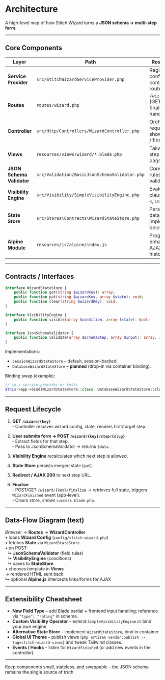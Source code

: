 # Architecture

A high-level map of how Stitch Wizard turns a **JSON schema → multi-step form**.

---

## Core Components

| Layer | Path | Responsibility |
|-------|------|----------------|
| **Service Provider** | `src/StitchWizardServiceProvider.php` | Registers config, binds contracts, loads routes & views. |
| **Routes** | `routes/wizard.php` | `/wizard/{key}` (GET) & step / finalize POST handlers. |
| **Controller** | `src/Http/Controllers/WizardController.php` | Orchestrates request flow: show / postStep / finalize. |
| **Views** | `resources/views/wizard/*.blade.php` | Tailwind UI for step & success pages. |
| **JSON Schema Validator** | `src/Validation/BasicJsonSchemaValidator.php` | Converts field rules → Laravel validator. |
| **Visibility Engine** | `src/Visibility/SimpleVisibilityEngine.php` | Evaluates `when` clauses (`=`, `!=`, `>`, `<`, `in` …). |
| **State Store** | `src/Stores\Contracts\WizardStateStore.php` | Persists wizard data (see implementations below). |
| **Alpine Module** | `resources/js/alpine/index.js` | Progressive enhancement: AJAX nav + history. |

---

## Contracts / Interfaces

```php
interface WizardStateStore {
    public function get(string $wizardKey): array;
    public function put(string $wizardKey, array $state): void;
    public function clear(string $wizardKey): void;
}

interface VisibilityEngine {
    public function visible(array $condition, array $state): bool;
}

interface JsonSchemaValidator {
    public function validate(array $schemaStep, array $input): array; // returns validated data
}
```

Implementations:

* `SessionWizardStateStore` – default, session-backed.  
* `DatabaseWizardStateStore` – **planned** (drop-in via container binding).

Binding swap (example):

```php
// in a service provider or tests
$this->app->bind(WizardStateStore::class, DatabaseWizardStateStore::class);
```

---

## Request Lifecycle

1. **GET `/wizard/{key}`**  
   ‑ Controller resolves wizard config, state, renders first/target step.

2. **User submits form → POST `/wizard/{key}/step/{slug}`**  
   ‑ Extract fields for that step.  
   ‑ Pass to JsonSchemaValidator → returns `$data`.

3. **Visibility Engine** recalculates which next step is allowed.

4. **State Store** persists merged state (`put`).

5. **Redirect / AJAX 200** to next step URL.

6. **Finalize**  
   ‑ POST/GET `/wizard/{key}/finalize` → retrieves full state, triggers `WizardFinished` event (app-level).  
   ‑ Clears store, shows `success.blade.php`.

---

## Data-Flow Diagram (text)

*Browser* → **Routes** → **WizardController**  
• loads **Wizard Config** (`config/stitch-wizard.php`)  
• fetches **State** via `WizardStateStore`  
• on POST:  
&nbsp;&nbsp;↳ **JsonSchemaValidator** (field rules)  
&nbsp;&nbsp;↳ **VisibilityEngine** (conditions)  
&nbsp;&nbsp;↳ saves to **StateStore**  
• chooses template in **Views**  
→ rendered HTML sent back  
↳ optional **Alpine.js** intercepts links/forms for AJAX

---

## Extensibility Cheatsheet

* **New Field Type** – add Blade partial + frontend input handling; reference via `"type": "rating"` in schema.  
* **Custom Visibility Operator** – extend `SimpleVisibilityEngine` or bind your own engine.  
* **Alternative State Store** – implement `WizardStateStore`, bind in container.  
* **Global UI Theme** – publish views (`php artisan vendor:publish --tag=stitch-wizard-views`) and tweak Tailwind classes.  
* **Events / Hooks** – listen for `WizardFinished` (or add new events in the controller).

---

Keep components small, stateless, and swappable – the JSON schema remains the single source of truth.
